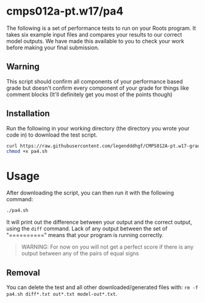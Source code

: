 # cmps012a-pt.w17/pa4

The following is a set of performance tests to run on your Roots program. It takes
six example input files and compares your results to our correct model outputs.
We have made this available to you to check your work before making your final
submission.

## Warning

This script should confirm all components of your performance based grade but
doesn't confirm every component of your grade for things like comment blocks
(It'll definitely get you most of the points though)

## Installation

Run the following in your working directory (the directory you wrote your code
in) to download the test script.

```bash
curl https://raw.githubusercontent.com/legendddhgf/CMPS012A-pt.w17-grading-scripts/master/pa4/pa4.sh > pa4.sh
chmod +x pa4.sh
```

# Usage

After downloading the script, you can then run it with the following command:

```bash
./pa4.sh
```

It will print out the difference between your output and the correct output,
using the `diff` command. Lack of any output between the set of "=========="
means that your program is running correctly.

> WARNING: For now on you will not get a perfect score if there is any output
between any of the pairs of equal signs

## Removal

You can delete the test and all other downloaded/generated files with:
`rm -f pa4.sh diff*.txt out*.txt model-out*.txt`.
